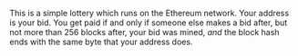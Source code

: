 This is a simple lottery which runs on the Ethereum network. Your address is
your bid. You get paid if and only if someone else makes a bid after, but not
more than 256 blocks after, your bid was mined, *and* the block hash ends with
the same byte that your address does.
